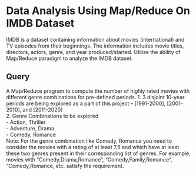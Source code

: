 # Data Analysis Using Map/Reduce On IMDB Dataset

IMDB is a dataset containing information about movies (international) and TV episodes from their
beginnings. The information includes movie titles, directors, actors, genre, and year
produced/started. Utilize the ability of Map/Reduce paradigm to analyze the IMDB dataset.

<h2>Query</h2>
A Map/Reduce program to compute the number of highly rated movies with
different genre combinations for pre-defined periods.
1. 3 disjoint 10-year periods are being explored as a part of this project – [1991-2000], [2001-
2010], and [2011-2020] <br>
2. Genre Combinations to be explored <br>
  - Action, Thriller <br>
  - Adventure, Drama <br>
  - Comedy, Romance <br>
Note: For the genre combination like Comedy, Romance you
need to consider the movies with a rating of at least 7.5 and which have at least these two
genres present in their corresponding list of genres. For example, movies with
“Comedy,Drama,Romance”, “Comedy,Family,Romance”, “Comedy,Romance, etc. satisfy the
requirement.
